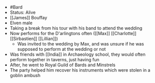 - #Bard
- Status: Alive
- [[James]] Bouffay  
- Elven male
- Taking a break from his tour with his band to attend the wedding
- Now performs for the D'arlingtons often ([[Max]] [[Charlotte]] [[Sirbastien]] [[Lillian]])
	- Was invited to the wedding by Max, and was unsure if he was supposed to perform at the wedding or not
- Was friends with [[India]] in Archaeology school, they would often perform together in taverns, just having fun
- After, he went to Royal Guild of Bards and Minstrels
- The party helped him recover his instruments which were stolen in a goblin ambush